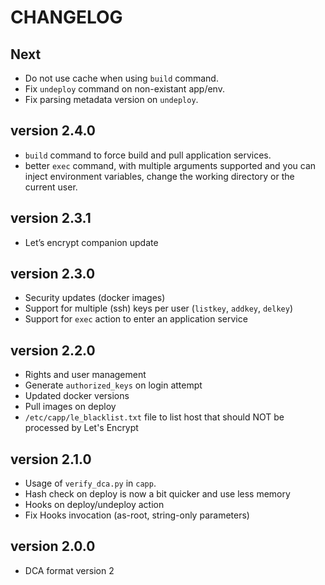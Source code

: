 CHANGELOG
=========

Next
----
- Do not use cache when using `build` command.
- Fix `undeploy` command on non-existant app/env.
- Fix parsing metadata version on `undeploy`.

version 2.4.0
-------------
- `build` command to force build and pull application services.
- better `exec` command, with multiple arguments supported and you can inject environment variables, change the working directory or the current user.

version 2.3.1
-------------
- Let’s encrypt companion update

version 2.3.0
-------------
- Security updates (docker images)
- Support for multiple (ssh) keys per user (`listkey`, `addkey`, `delkey`)
- Support for `exec` action to enter an application service

version 2.2.0
-------------
- Rights and user management
- Generate `authorized_keys` on login attempt
- Updated docker versions
- Pull images on deploy
- `/etc/capp/le_blacklist.txt` file to list host that should NOT be processed by Let's Encrypt

version 2.1.0
-------------
- Usage of `verify_dca.py` in `capp`.
- Hash check on deploy is now a bit quicker and use less memory
- Hooks on deploy/undeploy action
- Fix Hooks invocation (as-root, string-only parameters)

version 2.0.0
-------------
- DCA format version 2
